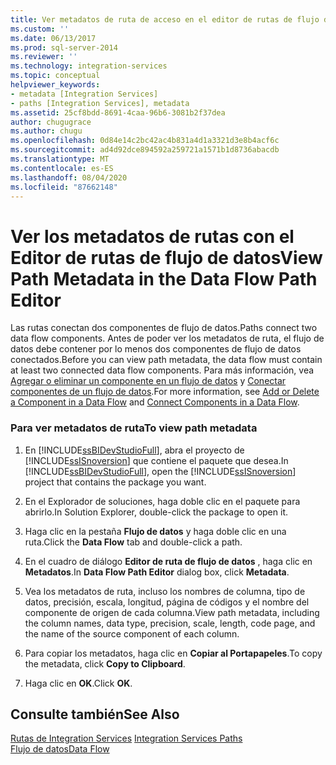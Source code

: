 ```yaml
---
title: Ver metadatos de ruta de acceso en el editor de rutas de flujo de datos | Microsoft Docs
ms.custom: ''
ms.date: 06/13/2017
ms.prod: sql-server-2014
ms.reviewer: ''
ms.technology: integration-services
ms.topic: conceptual
helpviewer_keywords:
- metadata [Integration Services]
- paths [Integration Services], metadata
ms.assetid: 25cf8bdd-8691-4caa-96b6-3081b2f37dea
author: chugugrace
ms.author: chugu
ms.openlocfilehash: 0d84e14c2bc42ac4b831a4d1a3321d3e8b4acf6c
ms.sourcegitcommit: ad4d92dce894592a259721a1571b1d8736abacdb
ms.translationtype: MT
ms.contentlocale: es-ES
ms.lasthandoff: 08/04/2020
ms.locfileid: "87662148"
---
```

# <a name="view-path-metadata-in-the-data-flow-path-editor"></a><span data-ttu-id="3a773-102">Ver los metadatos de rutas con el Editor de rutas de flujo de datos</span><span class="sxs-lookup"><span data-stu-id="3a773-102">View Path Metadata in the Data Flow Path Editor</span></span>
  <span data-ttu-id="3a773-103">Las rutas conectan dos componentes de flujo de datos.</span><span class="sxs-lookup"><span data-stu-id="3a773-103">Paths connect two data flow components.</span></span> <span data-ttu-id="3a773-104">Antes de poder ver los metadatos de ruta, el flujo de datos debe contener por lo menos dos componentes de flujo de datos conectados.</span><span class="sxs-lookup"><span data-stu-id="3a773-104">Before you can view path metadata, the data flow must contain at least two connected data flow components.</span></span> <span data-ttu-id="3a773-105">Para más información, vea [Agregar o eliminar un componente en un flujo de datos](data-flow/add-or-delete-a-component-in-a-data-flow.md) y [Conectar componentes de un flujo de datos](data-flow/connect-components-in-a-data-flow.md).</span><span class="sxs-lookup"><span data-stu-id="3a773-105">For more information, see [Add or Delete a Component in a Data Flow](data-flow/add-or-delete-a-component-in-a-data-flow.md) and [Connect Components in a Data Flow](data-flow/connect-components-in-a-data-flow.md).</span></span>  
  
### <a name="to-view-path-metadata"></a><span data-ttu-id="3a773-106">Para ver metadatos de ruta</span><span class="sxs-lookup"><span data-stu-id="3a773-106">To view path metadata</span></span>  
  
1.  <span data-ttu-id="3a773-107">En [!INCLUDE[ssBIDevStudioFull](../includes/ssbidevstudiofull-md.md)], abra el proyecto de [!INCLUDE[ssISnoversion](../includes/ssisnoversion-md.md)] que contiene el paquete que desea.</span><span class="sxs-lookup"><span data-stu-id="3a773-107">In [!INCLUDE[ssBIDevStudioFull](../includes/ssbidevstudiofull-md.md)], open the [!INCLUDE[ssISnoversion](../includes/ssisnoversion-md.md)] project that contains the package you want.</span></span>  
  
2.  <span data-ttu-id="3a773-108">En el Explorador de soluciones, haga doble clic en el paquete para abrirlo.</span><span class="sxs-lookup"><span data-stu-id="3a773-108">In Solution Explorer, double-click the package to open it.</span></span>  
  
3.  <span data-ttu-id="3a773-109">Haga clic en la pestaña **Flujo de datos** y haga doble clic en una ruta.</span><span class="sxs-lookup"><span data-stu-id="3a773-109">Click the **Data Flow** tab and double-click a path.</span></span>  
  
4.  <span data-ttu-id="3a773-110">En el cuadro de diálogo **Editor de ruta de flujo de datos** , haga clic en **Metadatos**.</span><span class="sxs-lookup"><span data-stu-id="3a773-110">In **Data Flow Path Editor** dialog box, click **Metadata**.</span></span>  
  
5.  <span data-ttu-id="3a773-111">Vea los metadatos de ruta, incluso los nombres de columna, tipo de datos, precisión, escala, longitud, página de códigos y el nombre del componente de origen de cada columna.</span><span class="sxs-lookup"><span data-stu-id="3a773-111">View path metadata, including the column names, data type, precision, scale, length, code page, and the name of the source component of each column.</span></span>  
  
6.  <span data-ttu-id="3a773-112">Para copiar los metadatos, haga clic en **Copiar al Portapapeles**.</span><span class="sxs-lookup"><span data-stu-id="3a773-112">To copy the metadata, click **Copy to Clipboard**.</span></span>  
  
7.  <span data-ttu-id="3a773-113">Haga clic en **OK**.</span><span class="sxs-lookup"><span data-stu-id="3a773-113">Click **OK**.</span></span>  
  
## <a name="see-also"></a><span data-ttu-id="3a773-114">Consulte también</span><span class="sxs-lookup"><span data-stu-id="3a773-114">See Also</span></span>  
 <span data-ttu-id="3a773-115">[Rutas de Integration Services](data-flow/integration-services-paths.md) </span><span class="sxs-lookup"><span data-stu-id="3a773-115">[Integration Services Paths](data-flow/integration-services-paths.md) </span></span>  
 [<span data-ttu-id="3a773-116">Flujo de datos</span><span class="sxs-lookup"><span data-stu-id="3a773-116">Data Flow</span></span>](data-flow/data-flow.md)  
  
  
